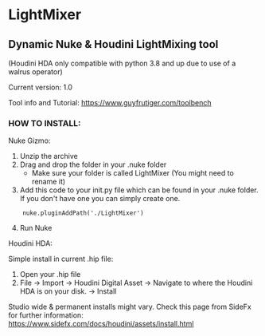 # LightMixer
## Dynamic Nuke & Houdini LightMixing tool 
(Houdini HDA only compatible with python 3.8 and up due to use of a walrus operator)

Current version: 1.0

Tool info and Tutorial:
https://www.guyfrutiger.com/toolbench

### HOW TO INSTALL: 

Nuke Gizmo:
1. Unzip the archive
2. Drag and drop the folder in your .nuke folder
    - Make sure your folder is called LightMixer (You might need to rename it)
3. Add this code to your init.py file which can be found in your .nuke folder. If you don't have one you can simply create one.
```
    nuke.pluginAddPath('./LightMixer')
```
4. Run Nuke


Houdini HDA: 

Simple install in current .hip file:
1. Open your .hip file 
2. File -> Import -> Houdini Digital Asset -> Navigate to where the Houdini HDA is on your disk. -> Install

Studio wide & permanent installs might vary. Check this page from SideFx for further information: 
https://www.sidefx.com/docs/houdini/assets/install.html




